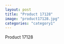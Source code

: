 ```yaml
---
layout: post
title: "Product 17128"
image: "product17128.jpg"
categories: "category1"
---
```

Product 17128
